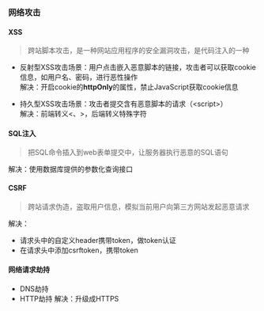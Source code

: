 ### 网络攻击

#### XSS

> 跨站脚本攻击，是一种网站应用程序的安全漏洞攻击，是代码注入的一种

* 反射型XSS攻击场景：用户点击嵌入恶意脚本的链接，攻击者可以获取cookie信息，如用户名、密码，进行恶性操作  
  解决：开启cookie的**httpOnly**的属性，禁止JavaScript获取cookie信息

* 持久型XSS攻击场景：攻击者提交含有恶意脚本的请求（&lt;script&gt;）  
  解决：前端转义&lt;、&gt;，后端转义特殊字符

#### SQL注入

> 把SQL命令插入到web表单提交中，让服务器执行恶意的SQL语句

解决：使用数据库提供的参数化查询接口

#### CSRF

> 跨站请求伪造，盗取用户信息，模拟当前用户向第三方网站发起恶意请求

解决：

* 请求头中的自定义header携带token，做token认证
* 在请求头中添加csrftoken，携带token

#### 网络请求劫持

* DNS劫持
* HTTP劫持
  解决：升级成HTTPS



